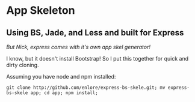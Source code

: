 App Skeleton
============
## Using BS, Jade, and Less and built for Express

_But Nick, express comes with it's own app skel generator!_

I know, but it doesn't install Bootstrap! So I put this together for quick and
dirty cloning.

Assuming you have node and npm installed:

    git clone http://github.com/enlore/express-bs-skele.git; mv express-bs-skele app; cd app; npm install;
